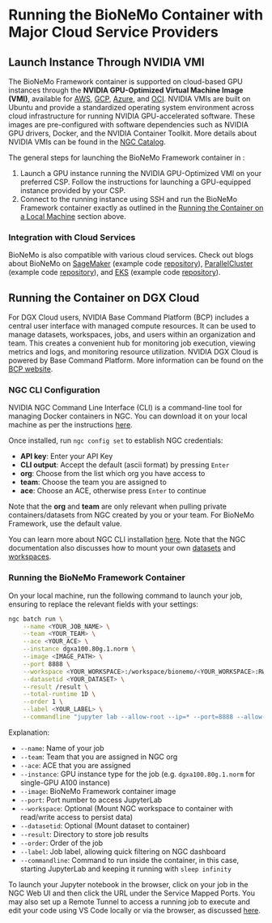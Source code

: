# Running the BioNeMo Container with Major Cloud Service Providers

## Launch Instance Through NVIDIA VMI

The BioNeMo Framework container is supported on cloud-based GPU instances through the **NVIDIA GPU-Optimized Virtual Machine Image (VMI)**, available for [AWS](https://aws.amazon.com/marketplace/pp/prodview-7ikjtg3um26wq#pdp-pricing), [GCP](https://console.cloud.google.com/marketplace/product/nvidia-ngc-public/nvidia-gpu-optimized-vmi), [Azure](https://azuremarketplace.microsoft.com/en-us/marketplace/apps/nvidia.ngc_azure_17_11?tab=overview), and [OCI](https://cloudmarketplace.oracle.com/marketplace/en_US/listing/165104541). NVIDIA VMIs are built on Ubuntu and provide a standardized operating system environment across cloud infrastructure for running NVIDIA GPU-accelerated software. These images are pre-configured with software dependencies such as NVIDIA GPU drivers, Docker, and the NVIDIA Container Toolkit. More details about NVIDIA VMIs can be found in the [NGC Catalog](https://catalog.ngc.nvidia.com/orgs/nvidia/collections/nvidia_vmi).

The general steps for launching the BioNeMo Framework container in :

1. Launch a GPU instance running the NVIDIA GPU-Optimized VMI on your preferred CSP. Follow the instructions for launching a GPU-equipped instance provided by your CSP.
2. Connect to the running instance using SSH and run the BioNeMo Framework container exactly as outlined in the [Running the Container on a Local Machine](#running-the-container-on-a-local-machine) section above.

### Integration with Cloud Services

BioNeMo is also compatible with various cloud services. Check out blogs about BioNeMo on [SageMaker](https://aws.amazon.com/blogs/industries/find-the-next-blockbuster-with-nvidia-bionemo-framework-on-amazon-sagemaker/) (example code [repository](https://github.com/aws-samples/amazon-sagemaker-with-nvidia-bionemo)), [ParallelCluster](https://aws.amazon.com/blogs/hpc/protein-language-model-training-with-nvidia-bionemo-framework-on-aws-parallelcluster/) (example code [repository](https://github.com/aws-samples/awsome-distributed-training/tree/main/3.test_cases/14.bionemo)), and [EKS](https://aws.amazon.com/blogs/hpc/accelerate-drug-discovery-with-nvidia-bionemo-framework-on-amazon-eks/) (example code [repository](https://github.com/awslabs/data-on-eks/tree/main/ai-ml/bionemo)).

## Running the Container on DGX Cloud

For DGX Cloud users, NVIDIA Base Command Platform (BCP) includes a central user interface with managed compute resources. It can be used to manage datasets, workspaces, jobs, and users within an organization and team. This creates a convenient hub for monitoring job execution, viewing metrics and logs, and monitoring resource utilization. NVIDIA DGX Cloud is powered by Base Command Platform. More information can be found on the [BCP website](https://docs.nvidia.com/base-command-platform/index.html).

### NGC CLI Configuration

NVIDIA NGC Command Line Interface (CLI) is a command-line tool for managing Docker containers in NGC. You can download it on your local machine as per the instructions [here](https://org.ngc.nvidia.com/setup/installers/cli).

Once installed, run `ngc config set` to establish NGC credentials:

* **API key**: Enter your API Key
* **CLI output**: Accept the default (ascii format) by pressing `Enter`
* **org**: Choose from the list which org you have access to
* **team**: Choose the team you are assigned to
* **ace**: Choose an ACE, otherwise press `Enter` to continue

Note that the **org** and **team** are only relevant when pulling private containers/datasets from NGC created by you or your team. For BioNeMo Framework, use the default value.

You can learn more about NGC CLI installation [here](https://docs.nvidia.com/base-command-platform/user-guide/latest/index.html#installing-ngc-cli). Note that the NGC documentation also discusses how to mount your own [datasets](https://docs.nvidia.com/base-command-platform/user-guide/latest/index.html#managing-datasets) and [workspaces](https://docs.nvidia.com/base-command-platform/user-guide/latest/index.html#managing-workspaces).

### Running the BioNeMo Framework Container

On your local machine, run the following command to launch your job, ensuring to replace the relevant fields with your settings:

```bash
ngc batch run \
    --name <YOUR_JOB_NAME> \
    --team <YOUR_TEAM> \
    --ace <YOUR_ACE> \
    --instance dgxa100.80g.1.norm \
    --image <IMAGE_PATH> \
    --port 8888 \
    --workspace <YOUR_WORKSPACE>:/workspace/bionemo/<YOUR_WORKSPACE>:RW \
    --datasetid <YOUR_DATASET> \
    --result /result \
    --total-runtime 1D \
    --order 1 \
    --label <YOUR_LABEL> \
    --commandline "jupyter lab --allow-root --ip=* --port=8888 --allow-root --no-browser --NotebookApp.token='' --NotebookApp.allow_origin='*' --ContentsManager.allow_hidden=True --notebook-dir=/workspace/bionemo & sleep infinity"
```

Explanation:

* `--name`: Name of your job
* `--team`: Team that you are assigned in NGC org
* `--ace`: ACE that you are assigned
* `--instance`: GPU instance type for the job (e.g. `dgxa100.80g.1.norm` for single-GPU A100 instance)
* `--image`: BioNeMo Framework container image
* `--port`: Port number to access JupyterLab
* `--workspace`: Optional (Mount NGC workspace to container with read/write access to persist data)
* `--datasetid`: Optional (Mount dataset to container)
* `--result`: Directory to store job results
* `--order`: Order of the job
* `--label`: Job label, allowing quick filtering on NGC dashboard
* `--commandline`: Command to run inside the container, in this case, starting JupyterLab and keeping it running with `sleep infinity`

To launch your Jupyter notebook in the browser, click on your job in the NGC Web UI and then click the URL under the Service Mapped Ports. You may also set up a Remote Tunnel to access a running job to execute and edit your code using VS Code locally or via the browser, as discussed [here](https://docs.nvidia.com/base-command-platform/user-guide/latest/index.html#setting-up-and-accessing-visual-studio-code-via-remote-tunnel).
